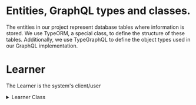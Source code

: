 # Entities, GraphQL types and classes.
The entities in our project represent database tables where 
information is stored. We use TypeORM, a special class, 
to define the structure of these tables. Additionally, 
we use TypeGraphQL to define the object types used in our 
GraphQL implementation.

# Learner
The Learner is the system's client/user
<details>
<summary>Learner Class</summary>

### Properties
* `id`: Autogenerated ID.
* `fullname`: The user's full name
* `username`: The user's username
* `email`: The user's email
* `profileImg`: The user's profile image.

### Methods
* `createLearner()`: Creates a new Learner.
* `updateLearner()`: Updates a new Learner.
* `deleteLearner()`: Deletes a Learner by id.
* `readLearner()`: Reads a Learner by id, username and email.

</details>
